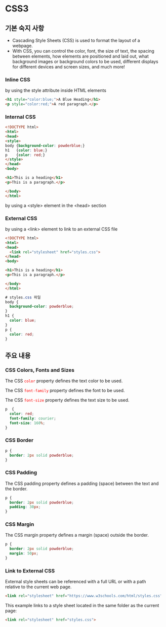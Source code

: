 # CSS3

## 기본 숙지 사항
 - Cascading Style Sheets (CSS) is used to format the layout of a webpage.
 - With CSS, you can control the color, font, the size of text, the spacing between elements, how elements are positioned and laid out, what background images or background colors to be used, different displays for different devices and screen sizes, and much more!

### Inline CSS
by using the style attribute inside HTML elements
```html
<h1 style="color:blue;">A Blue Heading</h1>
<p style="color:red;">A red paragraph.</p>
```
### Internal CSS
```html
<!DOCTYPE html>
<html>
<head>
<style>
body {background-color: powderblue;}
h1   {color: blue;}
p    {color: red;}
</style>
</head>
<body>

<h1>This is a heading</h1>
<p>This is a paragraph.</p>

</body>
</html>
```
by using a \<style> element in the \<head> section
### External CSS
by using a \<link> element to link to an external CSS file
```html
<!DOCTYPE html>
<html>
<head>
  <link rel="stylesheet" href="styles.css">
</head>
<body>

<h1>This is a heading</h1>
<p>This is a paragraph.</p>

</body>
</html>
```

```css
# styles.css 파일
body {
  background-color: powderblue;
}
h1 {
  color: blue;
}
p {
  color: red;
}
```

## 주요 내용

### CSS Colors, Fonts and Sizes
The CSS <span style="color:red">`color`</span> property defines the text color to be used.

The CSS <span style="color:red">`font-family`</span> property defines the font to be used.

The CSS <span style="color:red">`font-size`</span>  property defines the text size to be used.
```css
p  {
  color: red;
  font-family: courier;
  font-size: 160%;
}
```
### CSS Border
```css
p {
  border: 2px solid powderblue;
}
```
### CSS Padding
The CSS padding property defines a padding (space) between the text and the border.

```css
p {
  border: 2px solid powderblue;
  padding: 30px;
}
```
### CSS Margin
The CSS margin property defines a margin (space) outside the border.

```css
p {
  border: 2px solid powderblue;
  margin: 50px;
}
```
### Link to External CSS
External style sheets can be referenced with a full URL or with a path relative to the current web page.
```html
<link rel="stylesheet" href="https://www.w3schools.com/html/styles.css">
```

This example links to a style sheet located in the same folder as the current page:
```html
<link rel="stylesheet" href="styles.css">
```